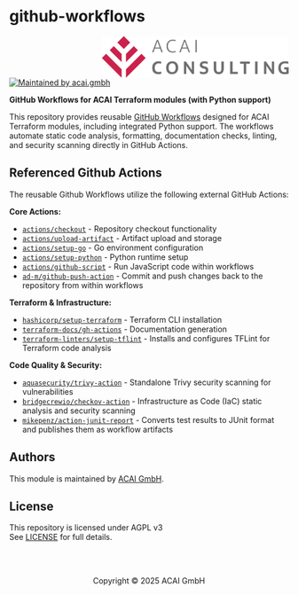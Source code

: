 # github-workflows

<!-- LOGO -->
<a href="https://acai.gmbh">    
  <img src="https://github.com/acai-consulting/acai.public/raw/main/logo/logo_github_readme.png" alt="acai logo" title="ACAI" align="right" height="75" />
</a>

<!-- SHIELDS -->
[![Maintained by acai.gmbh][acai-shield]][acai-url]

<!-- DESCRIPTION -->
**GitHub Workflows for ACAI Terraform modules (with Python support)**

This repository provides reusable [GitHub Workflows][github_workflows_link] designed for ACAI Terraform modules, including integrated Python support. The workflows automate static code analysis, formatting, documentation checks, linting, and security scanning directly in GitHub Actions. 

## Referenced Github Actions

The reusable Github Workflows utilize the following external GitHub Actions:

**Core Actions:**
- [`actions/checkout`](https://github.com/actions/checkout) - Repository checkout functionality
- [`actions/upload-artifact`](https://github.com/actions/upload-artifact) - Artifact upload and storage
- [`actions/setup-go`](https://github.com/actions/setup-go) - Go environment configuration
- [`actions/setup-python`](https://github.com/actions/setup-python) - Python runtime setup
- [`actions/github-script`](https://github.com/actions/github-script) - Run JavaScript code within workflows
- [`ad-m/github-push-action`](https://github.com/ad-m/github-push-action) - Commit and push changes back to the repository from within workflows

**Terraform & Infrastructure:**
- [`hashicorp/setup-terraform`](https://github.com/hashicorp/setup-terraform) - Terraform CLI installation
- [`terraform-docs/gh-actions`](https://github.com/terraform-docs/gh-actions) - Documentation generation
- [`terraform-linters/setup-tflint`](https://github.com/terraform-linters/setup-tflint) - Installs and configures TFLint for Terraform code analysis

**Code Quality & Security:**
- [`aquasecurity/trivy-action`](https://github.com/aquasecurity/trivy-action) - Standalone Trivy security scanning for vulnerabilities
- [`bridgecrewio/checkov-action`](https://github.com/bridgecrewio/checkov-action) - Infrastructure as Code (IaC) static analysis and security scanning
- [`mikepenz/action-junit-report`](https://github.com/mikepenz/action-junit-report) - Converts test results to JUnit format and publishes them as workflow artifacts


<!-- AUTHORS -->
## Authors

This module is maintained by [ACAI GmbH][acai-url].

<!-- LICENSE -->
## License

This repository is licensed under AGPL v3
<br />
See [LICENSE][license-url] for full details.

<!-- COPYRIGHT -->
<br />
<br />
<p align="center">Copyright &copy; 2025 ACAI GmbH</p>

<!-- MARKDOWN LINKS & IMAGES -->
[acai-shield]: https://img.shields.io/badge/maintained_by-acai.gmbh-CB224B?style=flat
[acai-url]: https://acai.gmbh
[license-url]: https://github.com/acai-solutions/github-workflows/tree/main/LICENSE
[github_workflows_link]: https://docs.github.com/en/actions/learn-github-actions/workflow-syntax-for-github-actions
